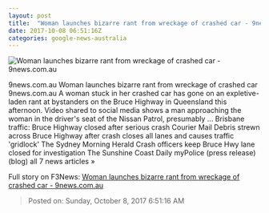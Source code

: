 ```yaml
---
layout: post
title:  "Woman launches bizarre rant from wreckage of crashed car - 9news.com.au"
date: 2017-10-08 06:51:16Z
categories: google-news-australia
---
```


![Woman launches bizarre rant from wreckage of crashed car - 9news.com.au](http://prod.static9.net.au/_/media/2017/10/08/17/45/1008_rant.jpg)

9news.com.au Woman launches bizarre rant from wreckage of crashed car 9news.com.au A woman stuck in her crashed car has gone on an expletive-laden rant at bystanders on the Bruce Highway in Queensland this afternoon. Video shared to social media shows a man approaching the woman in the driver's seat of the Nissan Patrol, presumably ... Brisbane traffic: Bruce Highway closed after serious crash Courier Mail Debris strewn across Bruce Highway after crash closes all lanes and causes traffic 'gridlock' The Sydney Morning Herald Crash officers keep Bruce Hwy lane closed for investigation The Sunshine Coast Daily myPolice (press release) (blog) all 7 news articles »


Full story on F3News: [Woman launches bizarre rant from wreckage of crashed car - 9news.com.au](http://www.f3nws.com/n/vRsPGJ)

> Posted on: Sunday, October 8, 2017 6:51:16 AM
